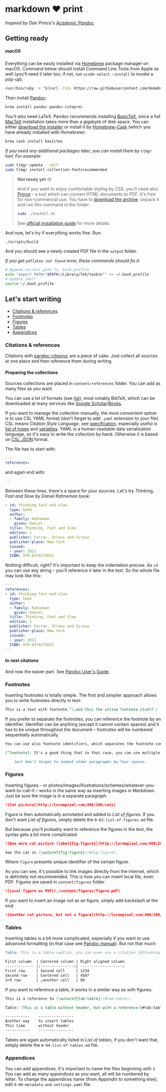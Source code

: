 # markdown ❤️ print

*Inspired by Dan Prince's [Academic Pandoc](https://github.com/danprince/academic-pandoc).*

## Getting ready

##### macOS

Everything can be easily installed via [Homebrew](http://brew.sh) package manager on macOS. Command below should install Command Line Tools from Apple as well (you'll need it later too; if not, run `xcode-select —install`  to invoke a pop-up).

```sh
/usr/bin/ruby -e "$(curl -fsSL https://raw.githubusercontent.com/Homebrew/install/master/install)"
```

Then install [Pandoc](http://pandoc.org):

```sh
brew install pandoc pandoc-citeproc
```

You'll also need LaTeX. Pandoc recommends installing [BasicTeX](http://www.tug.org/mactex/morepackages.html), since a full [MacTeX](https://tug.org/mactex) installation takes more than a gigabyte of disk space. You can either [download the installer](http://tug.org/cgi-bin/mactex-download/BasicTeX.pkg) or install it by [Homebrew-Cask](https://github.com/caskroom/homebrew-cask) (which you have already installed with Homebrew):

```sh
brew cask install basictex
```

*If you need any additional packages later, you can install them by `tlmgr` tool. For example:*

```sh
sudo tlmgr update --self
sudo tlmgr install collection-fontsrecommended
```

> **Not ready yet** 😢
>
> And if you want to enjoy comfortable styling by CSS, you'll need also [Prince](http://www.princexml.com) – a tool which can convert HTML  documents to PDF. It's free for non-commercial use. You have to [download the archive](http://www.princexml.com/download), unpack it and run this command in the folder:
>
> ```sh
> sudo ./install.sh
> ```
>
> See [official installation guide](http://www.princexml.com/doc/installing/#macos) for more details.

And now, let's try if everything works fine. Run:

```sh
./scripts/build
```

And you should see a newly created PDF file in the `output` folder.

*If you get `pdflatex not found` error, these commands should fix it:*

```sh
# Append correct path to .bash_profile
echo "export PATH="$PATH:/Library/TeX/texbin"" >> ~/.bash_profile
# Update shell 
source ~/.bash_profile
```

## Let's start writing

- [Citations & references](#citations-references)
- [Footnotes](#footnotes)
- [Figures](#figures)
- [Tables](#tables)
- [Appendices](#appendices)

### Citations & references

Citations with [pandoc-citeproc](https://github.com/jgm/pandoc-citeproc) are a piece of cake. Just collect all sources at one place and then reference them during writing.

#### Preparing the collections

Sources collections are placed in `content/references` folder. You can add as many files as you want.

You can use a lot of formats (see [list](https://github.com/jgm/pandoc-citeproc/blob/master/man/pandoc-citeproc.1.md#filter-mode)), most notably BibTeX, which can be downloaded at many services like [Google Scholar](https://scholar.google.com)/[Books](https://books.google.com). 

If you want to manage the collection manually, the most convenient option is to use CSL YAML format (don't forget to add `.yaml` extension to your file). CSL means *Citation Style Language*, see [specification](http://docs.citationstyles.org/en/stable/specification.html), especially useful is [list of types](http://docs.citationstyles.org/en/stable/specification.html#appendix-iii-types) and [variables](http://docs.citationstyles.org/en/stable/specification.html#appendix-iv-variables). YAML is a human-readable data serialization language, so it's easy to write the collection by hand. Otherwise it is based on [CSL JSON](https://github.com/citation-style-language/schema) format.

The file has to start with:

```yaml
---
references:
```

and again end with:

```yaml
---
```

Between these lines, there's a space for your sources. Let's try *Thinking, Fast and Slow by Daniel Kahneman* book:

```yaml
- id: thinking-fast-and-slow
  type: book
  author:
  - family: Kahneman
    given: Daniel 
  title: Thinking, Fast and Slow
  edition: 1
  publisher: Farrar, Straus and Giroux
  publisher-place: New York
  issued:
  - year: 2011
  ISBN: 978-0374275631
```

Nothing difficult, right? It's important to keep the indentation precise. As `id` you can use any string – you'll reference it later in the text. So the whole file may look like this:

```yaml
---
references:
- id: thinking-fast-and-slow
  type: book
  author:
  - family: Kahneman
    given: Daniel 
  title: Thinking, Fast and Slow
  edition: 1
  publisher: Farrar, Straus and Giroux
  publisher-place: New York
  issued:
  - year: 2011
  ISBN: 978-0374275631
---
```

#### In-text citations

And now the easier part. See [Pandoc User's Guide](http://pandoc.org/MANUAL.html#citations).

### Footnotes

Inserting footnotes is totally simple. The first and simplier approach allows you to write footnotes directly in text:

```markdown
This is a text with footnote.^[…and this the inline footnote itself.]
```

If you prefer to separate the footnotes, you can reference the footnote by an identifier. Identifier can be anything (except it cannot contain spaces) and it has to be unique throughout the document – footnotes will be numbered sequentially automatically.

```markdown
You can use also footnote identifiers, which separates the footnote content.[^footnote]

[^footnote]: It's a good thing that in that case, you can use multiple paragraphs within the footnote.

    Just don't forget to indent other paragraphs by four spaces.
```

### Figures

Inserting figures – or photos/images/illustrations/schemes/whatever-you-want-to-call-it – works in the same way as inserting images in Markdown. Just be sure the image is in a separate paragraph.

```markdown
![Cat picture](http://lorempixel.com/400/200/cats)
```

Figure is then automatically annotated and added to *List of figures*. If you don't want *List of figures*, simply delete the `0-03-list-of-figures.md` file.

But because you'll probably want to reference the figures in the text, the syntax gets a bit more complicated:

```markdown
![One more cat picture \label{fig:figure}](http://lorempixel.com/400/200/cats){#fig:figure}

See the cat in [\autoref{fig:figure}](#fig:figure).
```

Where `figure` presents unique identifier of the certain figure.

As you can see, it's possible to link images directly from the internet, which is definitely not recommended. This is how you can insert local file, even PDF. Figures are saved in `content/figures` folder.

```markdown
![Local figure as PDF](./content/figures/figure.pdf)
```

If you want to insert an image not as an figure, simply add backslash at the end:

```markdown
![Another cat picture, but not a figure](http://lorempixel.com/400/200/cats)\
```

### Tables

Inserting tables is a bit more complicated, especially if you want to use advanced formatting (in that case see [Pandoc manual](http://pandoc.org/MANUAL.html#tables)). But not that much:

```markdown
Table: This is a table caption, you can even use a citation [@thinking-fast-and-slow]

First column  | Centered column | Right aligned column
------------- |:---------------:| -------------------:
First row     | Second cell     | 1234
Second row    | Centered cell   | 4567
3rd row       | …another cell   | 89
```

If you want to reference a table, it works in a similar way as with figures:

```markdown
This is a reference to [\autoref{tab:table}](#tab:table).

Table: [This is a table without header, but with a reference]{#tab:table} \label{tab:table}

-----------    ----------------
Another way    to insert tables
This time      without header
-----------    ----------------
```

Tables are again automatically listed in *List of tables*, if you don't want that, simply delete the `0-04-list-of-tables.md` file.

### Appendices

You can add appendices. It's important to name the files beginning with `3`. You can add as many appendices as you want, all will be numbered by letter. To change the appendices name (from *Appendix* to something else), edit `0-00-metadata-and-settings.yaml` file.